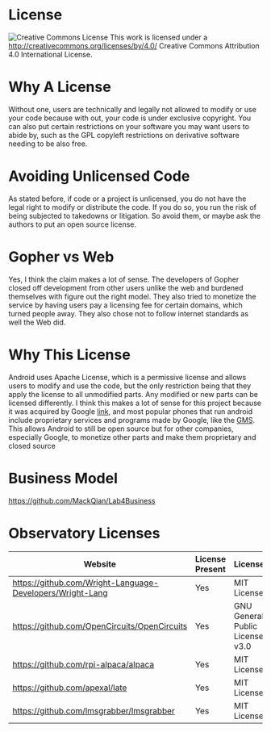 # License
![Creative Commons License](https://i.creativecommons.org/l/by/4.0/88x31.png) This work is licensed under a http://creativecommons.org/licenses/by/4.0/ Creative Commons Attribution 4.0 International License.

# Why A License
Without one, users are technically and legally not allowed to modify or use your code because with out, your code is under exclusive copyright. You can also put certain restrictions on your software you may want users to abide by, such as the GPL copyleft restrictions on derivative software needing to be also free.
# Avoiding Unlicensed Code
As stated before, if code or a project is unlicensed, you do not have the legal right to modify or distribute the code. If you do so, you run the risk of being subjected to takedowns or litigation. So avoid them, or maybe ask the authors to put an open source license.
# Gopher vs Web
Yes, I think the claim makes a lot of sense. The developers of Gopher closed off development from other users unlike the web and burdened themselves with figure out the right model. They also tried to monetize the service by having users pay a licensing fee for certain domains, which turned people away. They also chose not to follow internet standards as well the Web did.
# Why This License
Android uses Apache License, which is a permissive license and allows users to modify and use the code, but the only restriction being that they apply the license to all unmodified parts. Any modified or new parts can be licensed differently. I think this makes a lot of sense for this project because it was acquired by Google [link](https://web.archive.org/web/20110205190729/http://www.businessweek.com/technology/content/aug2005/tc20050817_0949_tc024.htm), and most popular phones that run android include proprietary services and programs made by Google, like the [GMS](https://www.android.com/gms/). This allows Android to still be open source but for other companies, especially Google, to monetize other parts and make them proprietary and closed source

# Business Model
https://github.com/MackQian/Lab4Business

# Observatory Licenses
Website | License Present | License
---------|:----------|:-------
https://github.com/Wright-Language-Developers/Wright-Lang | Yes | MIT License
https://github.com/OpenCircuits/OpenCircuits | Yes | GNU General Public License v3.0
https://github.com/rpi-alpaca/alpaca | Yes | MIT License
https://github.com/apexal/late | Yes | MIT License
https://github.com/lmsgrabber/lmsgrabber | Yes | MIT License


